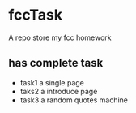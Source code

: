 # fccTask
A repo store my fcc homework

## has complete task
* task1 a single page
* taks2 a introduce page
* task3 a random quotes machine
